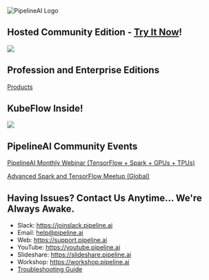 ![PipelineAI Logo](https://pipeline.ai/assets/img/pipelineai.png)

## Hosted Community Edition - [Try It Now](https://community.pipeline.ai)!

[![](https://pipeline.ai/assets/img/pipelineai-dark-mode.png)](https://community.pipeline.ai)

## Profession and Enterprise Editions

[Products](https://pipeline.ai/products)

## KubeFlow Inside!

[![](https://pipeline.ai/assets/img/pipelineai-banner-kubecon.png)](https://community.pipeline.ai)

## PipelineAI Community Events
[PipelineAI Monthly Webinar (TensorFlow + Spark + GPUs + TPUs)](https://webinar.pipeline.ai)

[Advanced Spark and TensorFlow Meetup (Global)](https://meetup.pipeline.ai)

## Having Issues?  Contact Us Anytime... We're Always Awake.
* Slack:  https://joinslack.pipeline.ai
* Email:  [help@pipeline.ai](mailto:help@pipeline.ai)
* Web:  https://support.pipeline.ai
* YouTube:  https://youtube.pipeline.ai
* Slideshare:  https://slideshare.pipeline.ai
* Workshop:  https://workshop.pipeline.ai
* [Troubleshooting Guide](/docs/troubleshooting)
